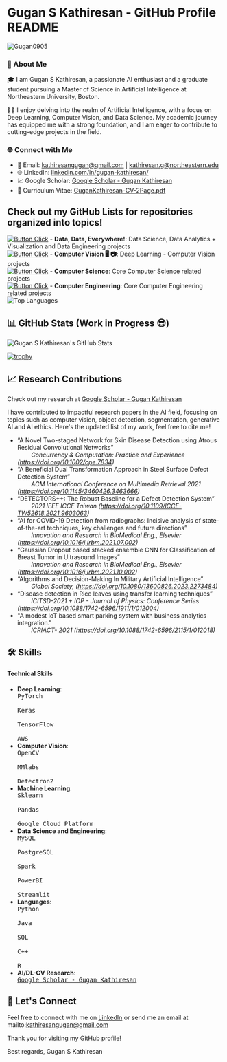 # Gugan S Kathiresan - GitHub Profile README

![Gugan0905](https://socialify.git.ci/Gugan0905/Gugan0905/image?description=1&descriptionEditable=Hi%20there!%20%F0%9F%91%8B%0AWelcome%20to%20my%20GitHub!&font=Rokkitt&owner=1&pattern=Charlie%20Brown&theme=Dark)

### 🚀 About Me

🎓 I am Gugan S Kathiresan, a passionate AI enthusiast and a graduate student pursuing a Master of Science in Artificial Intelligence at Northeastern University, Boston.

👨‍💻 I enjoy delving into the realm of Artificial Intelligence, with a focus on Deep Learning, Computer Vision, and Data Science. My academic journey has equipped me with a strong foundation, and I am eager to contribute to cutting-edge projects in the field.

### 🌐 Connect with Me

- 📧 Email: kathiresangugan@gmail.com | kathiresan.g@northeastern.edu
- 🌐 LinkedIn: [linkedin.com/in/gugan-kathiresan/](https://www.linkedin.com/in/gugan-kathiresan/)
- 📈 Google Scholar: [Google Scholar - Gugan Kathiresan](https://scholar.google.com/citations?hl=en&user=Zq5cHWkAAAAJ)
- 📄 Curriculum Vitae: [GuganKathiresan-CV-2Page.pdf](GuganKathiresan-CV-2Page.pdf)

## Check out my GitHub Lists for repositories organized into topics!
[![Button Click]][Link1] - **Data, Data, Everywhere!**: Data Science, Data Analytics + Visualization and Data Engineering projects <br>
[![Button Click]][Link2] - **Computer Vision 🖥️ 📷**: Deep Learning - Computer Vision projects <br>
[![Button Click]][Link3] - **Computer Science**: Core Computer Science related projects <br>
[![Button Click]][Link4] - **Computer Engineering**: Core Computer Engineering related projects <br>
![Top Languages](https://github-readme-stats.vercel.app/api/top-langs/?username=Gugan0905&size_weight=0&count_weight=1&layout=compact&theme=dark&hide_border=true)


## 📊 GitHub Stats (Work in Progress 😎)

![Gugan S Kathiresan's GitHub Stats](https://github-readme-stats.vercel.app/api?username=Gugan0905&layout=compact&show_icons=true&theme=radical&hide_border=true)

[![trophy](https://github-profile-trophy.vercel.app/?username=Gugan0905)](https://github.com/Gugan0905/github-profile-trophy)

## 📈 Research Contributions

Check out my research at [Google Scholar - Gugan Kathiresan](https://scholar.google.com/citations?hl=en&user=Zq5cHWkAAAAJ)

I have contributed to impactful research papers in the AI field, focusing on topics such as computer vision, object detection, segmentation, generative AI and AI ethics. Here's the updated list of my work, feel free to cite me!

- “A Novel Two-staged Network for Skin Disease Detection using Atrous Residual Convolutional Networks” <br>
&emsp;&emsp; _Concurrency & Computation: Practice and Experience (https://doi.org/10.1002/cpe.7834)_
- “A Beneficial Dual Transformation Approach in Steel Surface Defect Detection System” <br>
&emsp;&emsp; _ACM International Conference on Multimedia Retrieval 2021 (https://doi.org/10.1145/3460426.3463666)_
- “DETECTORS++: The Robust Baseline for a Defect Detection System” <br>
&emsp;&emsp; _2021 IEEE ICCE Taiwan (https://doi.org/10.1109/ICCE-TW52618.2021.9603063)_
- “AI for COVID-19 Detection from radiographs: Incisive analysis of state-of-the-art techniques, key challenges
and future directions” <br>
&emsp;&emsp; _Innovation and Research in BioMedical Eng., Elsevier (https://doi.org/10.1016/j.irbm.2021.07.002)_
- “Gaussian Dropout based stacked ensemble CNN for Classification of Breast Tumor in Ultrasound Images” <br>
&emsp;&emsp; _Innovation and Research in BioMedical Eng., Elsevier (https://doi.org/10.1016/j.irbm.2021.10.002)_
- “Algorithms and Decision-Making In Military Artificial Intelligence” <br>
&emsp;&emsp; _Global Society, (https://doi.org/10.1080/13600826.2023.2273484)_
- “Disease detection in Rice leaves using transfer learning techniques” <br>
&emsp;&emsp; _ICITSD-2021 + IOP - Journal of Physics: Conference Series (https://doi.org/10.1088/1742-6596/1911/1/012004)_
- "A modest IoT based smart parking system with business analytics integration." <br>
&emsp;&emsp; _ICRIACT- 2021 (https://doi.org/10.1088/1742-6596/2115/1/012018)_



## 🛠️ Skills

#### Technical Skills

- **Deep Learning**: <kbd> <br> PyTorch <br> </kbd> <kbd> <br> Keras <br> </kbd> <kbd> <br> TensorFlow <br> </kbd> <kbd> <br> AWS <br> </kbd>
- **Computer Vision**: <kbd> <br> OpenCV <br> </kbd> <kbd> <br> MMlabs <br> </kbd> <kbd> <br> Detectron2 <br> </kbd>
- **Machine Learning**: <kbd> <br> Sklearn <br> </kbd> <kbd> <br> Pandas <br> </kbd> <kbd> <br> Google Cloud Platform <br> </kbd>
- **Data Science and Engineering**: <kbd> <br> MySQL <br> </kbd> <kbd> <br> PostgreSQL <br> </kbd> <kbd> <br> Spark <br> </kbd> <kbd> <br> PowerBI <br> </kbd> <kbd> <br> Streamlit <br> </kbd>
- **Languages**: <kbd> <br> Python <br> </kbd> <kbd> <br> Java <br> </kbd> <kbd> <br> SQL <br> </kbd> <kbd> <br> C++ <br> </kbd> <kbd> <br>R <br> </kbd>
- **AI/DL-CV Research**: <kbd> <br> [Google Scholar - Gugan Kathiresan](https://scholar.google.com/citations?hl=en&user=Zq5cHWkAAAAJ) <br> </kbd>


## 📱 Let's Connect

Feel free to connect with me on [LinkedIn](https://www.linkedin.com/in/gugan-kathiresan/) or send me an email at mailto:kathiresangugan@gmail.com

Thank you for visiting my GitHub profile!

Best regards,
Gugan S Kathiresan

<!----------------------------------------------------------------------------->
[Link1]: https://github.com/stars/Gugan0905/lists/data-data-everywhere
[Link2]: https://github.com/stars/Gugan0905/lists/computer-vision
[Link3]: https://github.com/stars/Gugan0905/lists/computer-science-projects
[Link4]: https://github.com/stars/Gugan0905/lists/computer-engineering-projects
<!---------------------------------[ Buttons ]--------------------------------->
[Button Click]: https://img.shields.io/badge/Click_Me!-37a779?style=for-the-badge
